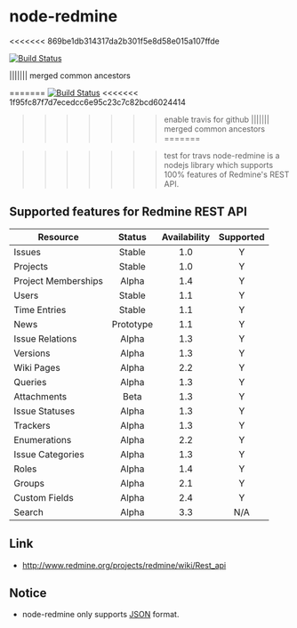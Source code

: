 node-redmine
===============
<<<<<<< 869be1db314317da2b301f5e8d58e015a107ffde

[![Build Status](https://travis-ci.org/zanran/node-redmine.svg?branch=master)](https://travis-ci.org/zanran/node-redmine)

||||||| merged common ancestors

=======
[![Build Status](https://travis-ci.org/zanran/node-redmine.svg?branch=master)](https://travis-ci.org/zanran/node-redmine)
<<<<<<< 1f95fc87f7d7ecedcc6e95c23c7c82bcd6024414
>>>>>>> enable travis for github
||||||| merged common ancestors
=======

>>>>>>> test for travs
node-redmine is a nodejs library which supports 100% features of Redmine's REST API.

## Supported features for Redmine REST API

|Resource|Status|Availability|Supported|
|------------- |:-------------:|:-----:|:-----:|
|Issues|Stable|1.0|Y|
|Projects |Stable |1.0|Y|
|Project Memberships|Alpha |1.4|Y|
|Users |Stable |1.1|Y|
|Time Entries |Stable|1.1|Y|
|News |Prototype |1.1|Y|
|Issue Relations |Alpha |1.3|Y|
|Versions |Alpha |1.3|Y|
|Wiki Pages |Alpha |2.2|Y|
|Queries |Alpha |1.3|Y|
|Attachments |Beta |1.3|Y|
|Issue Statuses |Alpha |1.3|Y|
|Trackers |Alpha |1.3|Y|
|Enumerations |Alpha |2.2|Y|
|Issue Categories |Alpha |1.3|Y|
|Roles|Alpha |1.4|Y|
|Groups|Alpha |2.1|Y|
|Custom Fields |Alpha |2.4|Y|
|Search|Alpha|3.3|N/A|


## Link

* http://www.redmine.org/projects/redmine/wiki/Rest_api


## Notice
+ node-redmine only supports [JSON](http://en.wikipedia.org/wiki/JSON) format.
